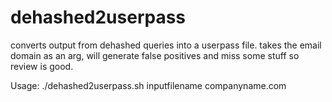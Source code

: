 # dehashed2userpass
converts output from dehashed queries into a userpass file. takes the email domain as an arg, will generate false positives and miss some stuff so review is good.

Usage: ./dehashed2userpass.sh inputfilename companyname.com
